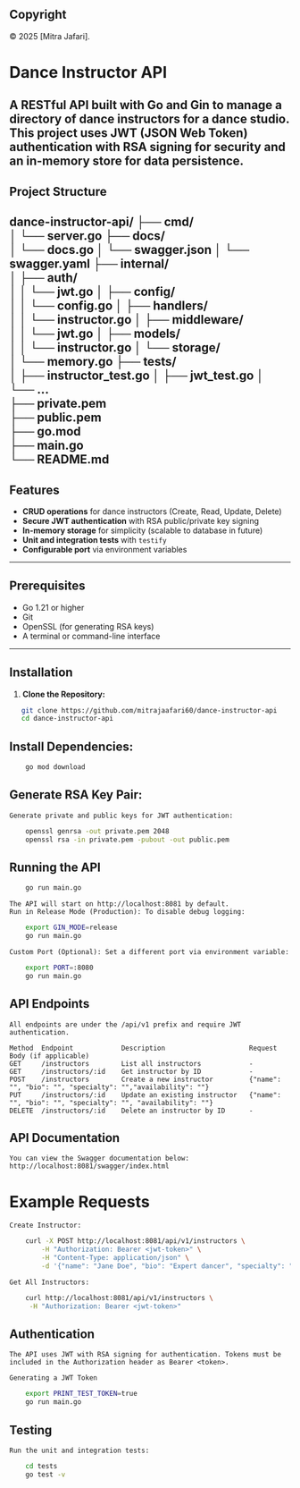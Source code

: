 ## Copyright

© 2025 [Mitra Jafari].

# Dance Instructor API

A RESTful API built with Go and Gin to manage a directory of dance instructors for a dance studio. This project uses JWT (JSON Web Token) authentication with RSA signing for security and an in-memory store for data persistence.
---

## Project Structure

dance-instructor-api/
├── cmd/                
│   └── server.go
├── docs/               
│   └── docs.go
│   └── swagger.json
│   └── swagger.yaml
├── internal/           
│   ├── auth/          
│   │   └── jwt.go
│   ├── config/       
│   │   └── config.go
│   ├── handlers/      
│   │   └── instructor.go
│   ├── middleware/    
│   │   └── jwt.go
│   ├── models/        
│   │   └── instructor.go
│   └── storage/      
│       └── memory.go
├── tests/             
│   ├── instructor_test.go
│   ├── jwt_test.go
│   └── ...          
├── private.pem        
├── public.pem         
├── go.mod             
├── main.go            
└── README.md         
---

## Features

- **CRUD operations** for dance instructors (Create, Read, Update, Delete)
- **Secure JWT authentication** with RSA public/private key signing
- **In-memory storage** for simplicity (scalable to database in future)
- **Unit and integration tests** with `testify`
- **Configurable port** via environment variables

---

## Prerequisites

- Go 1.21 or higher
- Git
- OpenSSL (for generating RSA keys)
- A terminal or command-line interface

---
## Installation
1. **Clone the Repository:**

```bash
   git clone https://github.com/mitrajaafari60/dance-instructor-api
   cd dance-instructor-api
```

## Install Dependencies:

```bash   
    go mod download
```
##  Generate RSA Key Pair: 

    Generate private and public keys for JWT authentication:

```bash
    openssl genrsa -out private.pem 2048
    openssl rsa -in private.pem -pubout -out public.pem
```

## Running the API

```bash
    go run main.go
```    
    The API will start on http://localhost:8081 by default.
    Run in Release Mode (Production): To disable debug logging:

```bash
    export GIN_MODE=release
    go run main.go
```
    Custom Port (Optional): Set a different port via environment variable:

```bash
    export PORT=:8080
    go run main.go
```
## API Endpoints

    All endpoints are under the /api/v1 prefix and require JWT authentication.

    Method	Endpoint	        Description	                    Request Body (if applicable)
    GET	    /instructors	    List all instructors	        -
    GET	    /instructors/:id	Get instructor by ID	        -
    POST	/instructors	    Create a new instructor         {"name": "", "bio": "", "specialty": "","availability": ""}
    PUT	    /instructors/:id	Update an existing instructor   {"name": "", "bio": "", "specialty": "", "availability": ""}
    DELETE	/instructors/:id	Delete an instructor by ID	    -

## API Documentation

    You can view the Swagger documentation below:
    http://localhost:8081/swagger/index.html

# Example Requests

    Create Instructor:

```bash
    curl -X POST http://localhost:8081/api/v1/instructors \
        -H "Authorization: Bearer <jwt-token>" \
        -H "Content-Type: application/json" \
        -d '{"name": "Jane Doe", "bio": "Expert dancer", "specialty": "Ballet", "availability": "Mon-Fri"}'
```
    Get All Instructors:

```bash
    curl http://localhost:8081/api/v1/instructors \
     -H "Authorization: Bearer <jwt-token>"
```

## Authentication

    The API uses JWT with RSA signing for authentication. Tokens must be included in the Authorization header as Bearer <token>.

    Generating a JWT Token

```bash
    export PRINT_TEST_TOKEN=true
    go run main.go
```

## Testing

    Run the unit and integration tests:
    
```bash    
    cd tests
    go test -v
```
